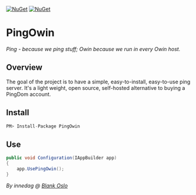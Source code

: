 [![NuGet](https://img.shields.io/nuget/v/PingOwin.svg?maxAge=120)](https://www.nuget.org/packages/pingowin)
[![NuGet](https://img.shields.io/nuget/vpre/PingOwin.svg?maxAge=120)](https://www.nuget.org/packages/pingowin)

# PingOwin
*Ping - because we ping stuff; Owin because we run in every Owin host.*

## Overview ##
The goal of the project is to have a simple, easy-to-install, easy-to-use ping server. 
It's a light weight, open source, self-hosted alternative to buying a PingDom account.

## Install
```csharp
PM> Install-Package PingOwin
```

## Use
```csharp
public void Configuration(IAppBuilder app)
{
    app.UsePingOwin();
}
```



*By innedag @ [Blank Oslo](http://blankoslo.no/)*
 
